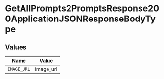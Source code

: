 # GetAllPrompts2PromptsResponse200ApplicationJSONResponseBodyType


## Values

| Name        | Value       |
| ----------- | ----------- |
| `IMAGE_URL` | image_url   |